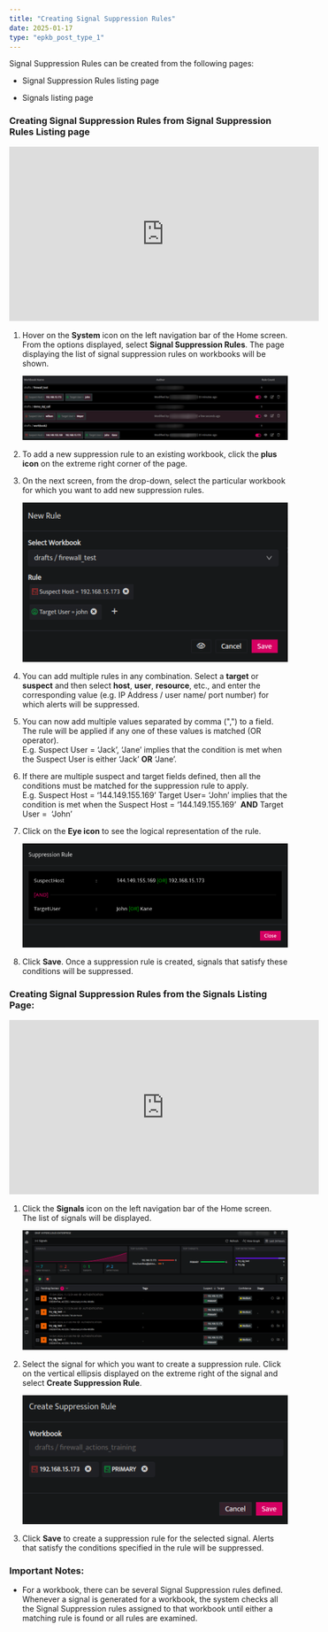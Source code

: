```yaml
---
title: "Creating Signal Suppression Rules"
date: 2025-01-17
type: "epkb_post_type_1"
---
```


Signal Suppression Rules can be created from the following pages:

- Signal Suppression Rules listing page

- Signals listing page

### **Creating Signal Suppression Rules from Signal Suppression Rules Listing page**  
  

<iframe width="560" height="315" src="https://www.youtube.com/embed/V3Xg8AuTXuk?si=c-Wm2-L8L6v-w7MC" title="YouTube video player" frameborder="0" allow="accelerometer; autoplay; clipboard-write; encrypted-media; gyroscope; picture-in-picture; web-share" referrerpolicy="strict-origin-when-cross-origin" allowfullscreen></iframe>

1. Hover on the **System** icon on the left navigation bar of the Home screen. From the options displayed, select **Signal Suppression Rules**. The page displaying the list of signal suppression rules on workbooks will be shown.  
      
    ![](./Creating-Signal-suppression-img/Creating-Signal-Suppression-Rules-2.png)
      
    

3. To add a new suppression rule to an existing workbook, click the **plus icon** on the extreme right corner of the page.

5. On the next screen, from the drop-down, select the particular workbook for which you want to add new suppression rules.  
      
    ![](./Creating-Signal-suppression-img/Creating-Signal-Suppression-Rules-3.png)
      
    

7. You can add multiple rules in any combination. Select a **target** or **suspect** and then select **host**, **user**, **resource**, etc., and enter the corresponding value (e.g. IP Address / user name/ port number) for which alerts will be suppressed.

9. You can now add multiple values separated by comma (",") to a field. The rule will be applied if any one of these values is matched (OR operator).   
    E.g. Suspect User = ‘Jack’, ‘Jane’ implies that the condition is met when the Suspect User is either ‘Jack’ **OR** ‘Jane’.

11. If there are multiple suspect and target fields defined, then all the conditions must be matched for the suppression rule to apply.  
    E.g. Suspect Host = ‘144.149.155.169’ Target User= ‘John’ implies that the condition is met when the Suspect Host = ‘144.149.155.169’  **AND** Target User =  ‘John’

13. Click on the **Eye icon** to see the logical representation of the rule.  
      
    ![](./Creating-Signal-suppression-img/Creating-Signal-Suppression-Rules-4.png)
      
    

15. Click **Save**. Once a suppression rule is created, signals that satisfy these conditions will be suppressed.

### **Creating Signal Suppression Rules from the Signals Listing Page:**     
  

<iframe width="560" height="315" src="https://www.youtube.com/embed/h-Kr5UNQBG0?si=wOFS2Tv3itiPfw9W" title="YouTube video player" frameborder="0" allow="accelerometer; autoplay; clipboard-write; encrypted-media; gyroscope; picture-in-picture; web-share" referrerpolicy="strict-origin-when-cross-origin" allowfullscreen></iframe> 

1. Click the **Signals** icon on the left navigation bar of the Home screen. The list of signals will be displayed.  
      
    ![](./Creating-Signal-suppression-img/Creating-Signal-Suppression-Rules-6.png)
      
    

3. Select the signal for which you want to create a suppression rule. Click on the vertical ellipsis displayed on the extreme right of the signal and select **Create Suppression Rule**.   
      
    ![](./Creating-Signal-suppression-img/Creating-Signal-Suppression-Rules-7.png)
      
    

5. Click **Save** to create a suppression rule for the selected signal. Alerts that satisfy the conditions specified in the rule will be suppressed.

### **Important Notes:**

- For a workbook, there can be several Signal Suppression rules defined. Whenever a signal is generated for a workbook, the system checks all the Signal Suppression rules assigned to that workbook until either a matching rule is found or all rules are examined.
